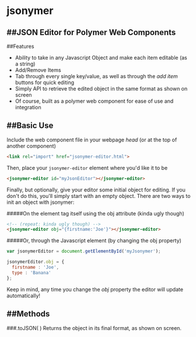 jsonymer
======

##JSON Editor for Polymer Web Components
--------




##Features
  - Ability to take in any Javascript Object and make each item editable (as a string)
  - Add/Remove Items
  - Tab through every single key/value, as well as through the *add item* buttons for quick editing
  - Simply API to retrieve the edited object in the same format as shown on screen
  - Of course, built as a polymer web component for ease of use and integration


##Basic Use
--------

Include the web component file in your webpage *head* (or at the top of another component)
```HTML
<link rel="import" href="jsonymer-editor.html">
```

Then, place your `jsonymer-editor` element where you'd like it to be
```HTML
<jsonymer-editor id="myJsonEditor"></jsonymer-editor>
```

Finally, but optionally, give your editor some initial object for editing. If you don't do this, you'll simply start with an empty object. There are two ways to init an object with jsonymer:

#####On the element tag itself using the obj attribute (kinda ugly though)
```HTML
<!-- (repeat: kinda ugly though) -->
<jsonymer-editor obj="{firstname:'Joe'}"></jsonymer-editor>
```
#####Or, through the Javascript element (by changing the obj property)
```javascript
var jsonymerEditor = document.getElementById('myJsonymer');

jsonymerEditor.obj = {
  firstname : 'Joe',
  type : 'Banana'
};
```
Keep in mind, any time you change the *obj* property the editor will update automatically!


##Methods
-----

###.toJSON( )
Returns the object in its final format, as shown on screen.
